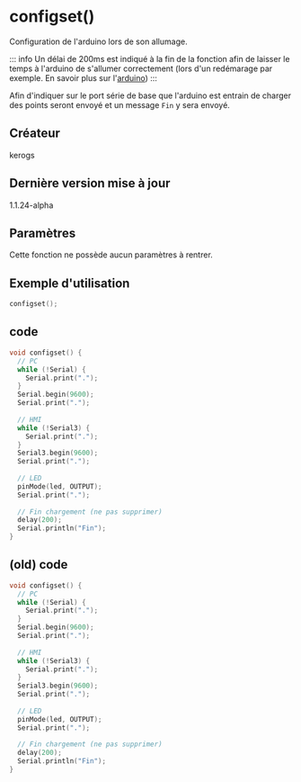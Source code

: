 # configset() <Badge type="tip" text="^1.1.8" />

Configuration de l'arduino lors de son allumage.

::: info
Un délai de 200ms est indiqué à la fin de la fonction afin de laisser le temps à l'arduino de s'allumer correctement (lors d'un redémarage par exemple. En savoir plus sur l'[arduino](/composants/arduino))
:::

Afin d'indiquer sur le port série de base que l'arduino est entrain de charger des points seront envoyé et un message ```Fin``` y sera envoyé.

## Créateur
kerogs
## Dernière version mise à jour
1.1.24-alpha
## Paramètres
Cette fonction ne possède aucun paramètres à rentrer.
##  Exemple d'utilisation
```c++
configset();
```
## code <Badge type="tip" text="^1.1.28" />
```c++
void configset() {
  // PC
  while (!Serial) {
    Serial.print(".");
  }
  Serial.begin(9600);
  Serial.print(".");
 
  // HMI
  while (!Serial3) {
    Serial.print(".");
  }
  Serial3.begin(9600);
  Serial.print(".");
 
  // LED
  pinMode(led, OUTPUT);
  Serial.print(".");
 
  // Fin chargement (ne pas supprimer)
  delay(200);
  Serial.println("Fin");
}
```

## (old) code <Badge type="info" text="< 1.1.28" />
```c++
void configset() {
  // PC
  while (!Serial) {
    Serial.print(".");
  }
  Serial.begin(9600);
  Serial.print(".");
 
  // HMI
  while (!Serial3) {
    Serial.print(".");
  }
  Serial3.begin(9600);
  Serial.print(".");
 
  // LED
  pinMode(led, OUTPUT);
  Serial.print(".");
 
  // Fin chargement (ne pas supprimer)
  delay(200);
  Serial.println("Fin");
}
```
